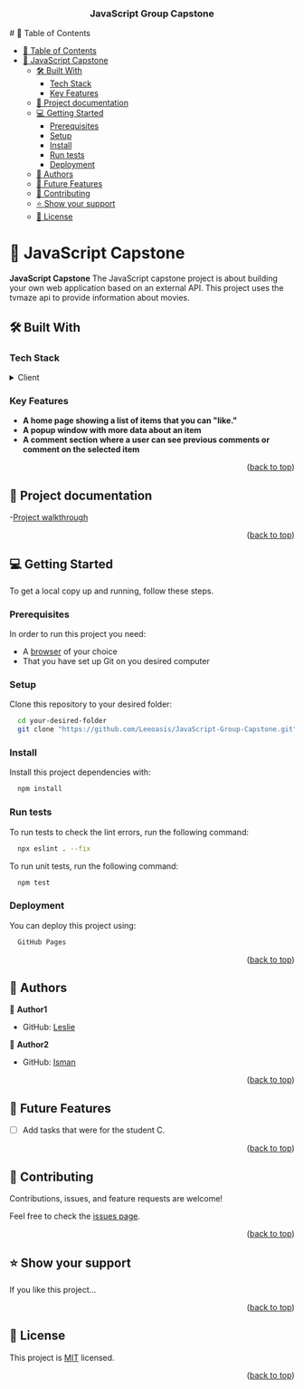 <div align="center">
  <h3><b>JavaScript Group Capstone</b></h3>

</div>
# 📗 Table of Contents

- [📗 Table of Contents](#-table-of-contents)
- [📖 JavaScript Capstone ](#-javascript-capstone-)
  - [🛠 Built With ](#-built-with-)
    - [Tech Stack ](#tech-stack-)
    - [Key Features ](#key-features-)
  - [🚀 Project documentation ](#-project-documentation-)
  - [💻 Getting Started ](#-getting-started-)
    - [Prerequisites](#prerequisites)
    - [Setup](#setup)
    - [Install](#install)
    - [Run tests](#run-tests)
    - [Deployment](#deployment)
  - [👥 Authors ](#-authors-)
  - [🔭 Future Features ](#-future-features-)
  - [🤝 Contributing ](#-contributing-)
  - [⭐️ Show your support ](#️-show-your-support-)
  - [📝 License ](#-license-)

# 📖 JavaScript Capstone <a name="about-project"></a>
**JavaScript Capstone** The JavaScript capstone project is about building your own web application based on an external API. This project uses the tvmaze api to provide information about movies.

## 🛠 Built With <a name="built-with"></a>

### Tech Stack <a name="tech-stack"></a>

<details>
  <summary>Client</summary>
  <ul>
    <li>HTML</li>
    <li>Javascript</li>
    <li>CSS</li>
  </ul>
</details>

### Key Features <a name="key-features"></a>

- **A home page showing a list of items that you can "like."**
- **A popup window with more data about an item**
- **A comment section where a user can see previous comments or comment on the selected item**

<p align="right">(<a href="#readme-top">back to top</a>)</p>

## 🚀 Project documentation <a name="documentation"></a>

-[Project walkthrough]()

<p align="right">(<a href="#readme-top">back to top</a>)</p>

## 💻 Getting Started <a name="getting-started"></a>

To get a local copy up and running, follow these steps.

### Prerequisites

In order to run this project you need:

- A [browser](https://www.google.com/search?q=what+is+a+browser&oq=what+is+a+browser&aqs=chrome..69i57.2748j0j1&sourceid=chrome&ie=UTF-8) of your choice
- That you have set up Git on you desired computer


### Setup

Clone this repository to your desired folder:

```sh
  cd your-desired-folder
  git clone "https://github.com/Leeoasis/JavaScript-Group-Capstone.git"
```

### Install

Install this project dependencies with:

```sh
  npm install
```


### Run tests

To run tests to check the lint errors, run the following command:

```sh
  npx eslint . --fix
```

To run unit tests, run the following command:

```sh
  npm test
```

### Deployment

You can deploy this project using:

```sh
  GitHub Pages

```

<p align="right">(<a href="#readme-top">back to top</a>)</p>

## 👥 Authors <a name="authors"></a>

👤 **Author1**

- GitHub: [Leslie](https://github.com/Leeoasis)

👤 **Author2**

- GitHub: [Isman](https://github.com/ismailmunyentwari9)


<p align="right">(<a href="#readme-top">back to top</a>)</p>

## 🔭 Future Features <a name="future-features"></a>

- [ ] Add tasks that were for the student C.

<p align="right">(<a href="#readme-top">back to top</a>)</p>

## 🤝 Contributing <a name="contributing"></a>

Contributions, issues, and feature requests are welcome!

Feel free to check the [issues page](https://github.com/Leeoasis/JavaScript-Group-Capstone/issues).

<p align="right">(<a href="#readme-top">back to top</a>)</p>

## ⭐️ Show your support <a name="support"></a>

If you like this project...

<p align="right">(<a href="#readme-top">back to top</a>)</p>

## 📝 License <a name="license"></a>

This project is [MIT](./LICENSE.md) licensed.

<p align="right">(<a href="#readme-top">back to top</a>)</p>

